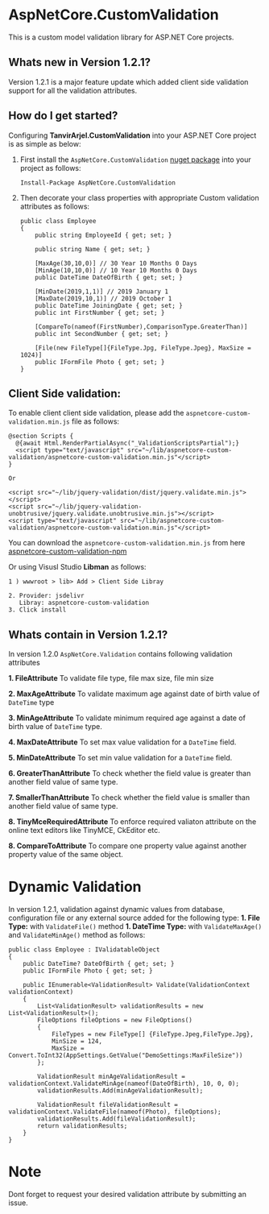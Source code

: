 # AspNetCore.CustomValidation
 This is a custom model validation library for ASP.NET Core projects.
 
## Whats new in Version 1.2.1?

Version 1.2.1 is a major feature update which added client side validation support for all the validation attributes.
 
## How do I get started?
 
 Configuring **TanvirArjel.CustomValidation** into your ASP.NET Core project is as simple as below:
 
 1. First install the `AspNetCore.CustomValidation` [nuget package](https://www.nuget.org/packages/AspNetCore.CustomValidation) into your project as follows:
 
    `Install-Package AspNetCore.CustomValidation`
    
 2. Then decorate your class properties with appropriate Custom validation attributes as follows:
 
        public class Employee
        {
            public string EmployeeId { get; set; }

            public string Name { get; set; }

            [MaxAge(30,10,0)] // 30 Year 10 Months 0 Days
            [MinAge(10,10,0)] // 10 Year 10 Months 0 Days
            public DateTime DateOfBirth { get; set; }

            [MinDate(2019,1,1)] // 2019 January 1
            [MaxDate(2019,10,1)] // 2019 October 1
            public DateTime JoiningDate { get; set; }
            public int FirstNumber { get; set; }

            [CompareTo(nameof(FirstNumber),ComparisonType.GreaterThan)]
            public int SecondNumber { get; set; }

            [File(new FileType[]{FileType.Jpg, FileType.Jpeg}, MaxSize = 1024)]
            public IFormFile Photo { get; set; }
        }
        
  ## Client Side validation:
  
  To enable client client side validation, please add the `aspnetcore-custom-validation.min.js` file as follows:
  
    @section Scripts {
      @{await Html.RenderPartialAsync("_ValidationScriptsPartial");}
      <script type="text/javascript" src="~/lib/aspnetcore-custom-validation/aspnetcore-custom-validation.min.js"</script>
    }
    
    Or
    
    <script src="~/lib/jquery-validation/dist/jquery.validate.min.js"></script>
    <script src="~/lib/jquery-validation-unobtrusive/jquery.validate.unobtrusive.min.js"></script>
    <script type="text/javascript" src="~/lib/aspnetcore-custom-validation/aspnetcore-custom-validation.min.js"</script>
    
You can download the `aspnetcore-custom-validation.min.js` from here [aspnetcore-custom-validation-npm](https://www.npmjs.com/package/aspnetcore-custom-validation)

Or using Visusl Studio **Libman** as follows:

    1 ) wwwroot > lib> Add > Client Side Libray

    2. Provider: jsdelivr
       Libray: aspnetcore-custom-validation
    3. Click install
  
        
  ## Whats contain in Version 1.2.1?
  
  In version 1.2.0 `AspNetCore.Validation` contains following validation attributes
  
  **1. FileAttribute**
       To validate file type, file max size, file min size
       
  **2. MaxAgeAttribute**
       To validate maximum age against date of birth value of `DateTime` type
       
  **3. MinAgeAttribute**
       To validate minimum required age against a date of birth value of `DateTime` type.
       
  **4. MaxDateAttribute**
       To set max value validation for a `DateTime` field.
       
  **5. MinDateAttribute**
       To set min value validation for a `DateTime` field.
       
  **6. GreaterThanAttribute**
       To check whether the field value is greater than another field value of same type.
    
  **7. SmallerThanAttribute**
       To check whether the field value is smaller than another field value of same type.
       
  **8. TinyMceRequiredAttribute**
       To enforce required valiaton attribute on the online text editors like TinyMCE, CkEditor etc.
       
  **8. CompareToAttribute**
       To compare one property value against another property value of the same object.
       
   # Dynamic Validation
   In version 1.2.1, validation against dynamic values from database, configuration file or any external source added for the following type:
    **1. File Type:** with `ValidateFile()` method
    **1. DateTime Type:** with `ValidateMaxAge()` and `ValidateMinAge()` method as follows:
    
    public class Employee : IValidatableObject
    {
        public DateTime? DateOfBirth { get; set; }
        public IFormFile Photo { get; set; }

        public IEnumerable<ValidationResult> Validate(ValidationContext validationContext)
        {
            List<ValidationResult> validationResults = new List<ValidationResult>();
            FileOptions fileOptions = new FileOptions()
            {
                FileTypes = new FileType[] {FileType.Jpeg,FileType.Jpg},
                MinSize = 124,
                MaxSize = Convert.ToInt32(AppSettings.GetValue("DemoSettings:MaxFileSize"))
            };

            ValidationResult minAgeValidationResult = validationContext.ValidateMinAge(nameof(DateOfBirth), 10, 0, 0);
            validationResults.Add(minAgeValidationResult);
            
            ValidationResult fileValidationResult = validationContext.ValidateFile(nameof(Photo), fileOptions);
            validationResults.Add(fileValidationResult);
            return validationResults;
        }
    }
    
       
   # Note
   
   Dont forget to request your desired validation  attribute by submitting an issue.
  
  

